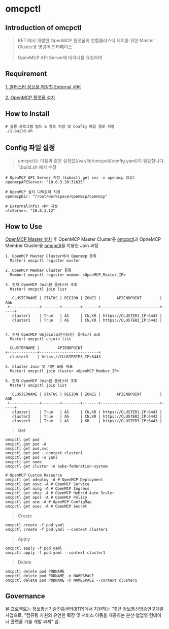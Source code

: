 # omcpctl

## Introduction of omcpctl

> KETI에서 개발한 OpenMCP 플랫폼의 연합클러스터 제어를 위한 Master Cluster용 명령어 인터페이스
>
>OpenMCP API Server에 데이터를 요청하여 

## Requirement
[1. 클러스터 정보를 저장할 External 서버](https://github.com/openmcp/external)

[2. OpenMCP 플랫폼 설치](https://github.com/openmcp/openmcp)

## How to Install
```
# 실행 프로그램 빌드 & 경로 지정 및 Config 파일 경로 지정
./1.build.sh
```

## Config 파일 설정

> omcpctl는 다음과 같은 설정값(/var/lib/omcpctl/config.yaml)이 필요합니다.  
> 1.build.sh 에서 수정
```
# OpenMCP API Server 지정 (kubectl get svc -n openmcp 참고)
openmcpAPIServer: "10.0.3.20:31635"

# OpenMCP 설치 디렉토리 지정
openmcpDir: "/root/workspace/openmcp/openmcp"

# External(nfs) 서버 지정
nfsServer: "10.0.3.12"
```

## How to Use
[OpenMCP Master 설치](https://github.com/openmcp/openmcp) 후 OpenMCP Master Cluster용 [omcpctl](https://github.com/openmcp/openmcp/tree/master/omcpctl)과 OpneMCP Member Cluster용 [omcpctl](https://github.com/openmcp/openmcp-cli)을 이용한 Join 과정
```
1. OpenMCP Master Cluster에서 Openmcp 등록 
  Master) omcpctl register master

2. OpenMCP Member Cluster 등록
  Member) omcpctl register member <OpenMCP_Master_IP>

3. 현재 OpenMCP Join된 클러스터 조회
  Master) omcpctl join list

   CLUSTERNAME | STATUS | REGION | ZONES |       APIENDPOINT        | AGE  
 +-------------+--------+--------+-------+--------------------------+-----+
   cluster1    | True   | AS     | CN,KR | https://CLUSTER1_IP:6443 |      
   cluster2    | True   | AS     | CN,KR | https://CLUSTER2_IP:6443 |      


4. 현재 OpenMCP Unjoin(조인가능한) 클러스터 조회 
  Master) omcpctl unjoin list

  CLUSTERNAME |        APIENDPOINT        
+-------------+--------------------------+
  cluster3    | https://CLUSTERIP3_IP:6443  

5. Cluster Join 및 기본 모듈 배포
  Master) omcpctl join cluster <OpenMCP_Member_IP>

6. 현재 OpenMCP Join된 클러스터 조회
  Master) omcpctl join list

   CLUSTERNAME | STATUS | REGION | ZONES |       APIENDPOINT        | AGE  
 +-------------+--------+--------+-------+--------------------------+-----+
   cluster1    | True   | AS     | CN,KR | https://CLUSTER1_IP:6443 |      
   cluster2    | True   | AS     | CN,KR | https://CLUSTER2_IP:6443 |      
   cluster3    | True   | AS     | KR    | https://CLUSTER3_IP:6443 |      
```
> Get
```
omcpctl get pod
omcpctl get pod -A
omcpctl get pod,svc
omcpctl get pod --context cluster1
omcpctl get pod -o yaml
omcpctl get node
omcpctl get cluster -n kube-federation-system

# OpenMCP Custom Resource
omcpctl get odeploy -A # OpenMCP Deployment
omcpctl get osvc -A # OpenMCP Service
omcpctl get oing -A # OpenMCP Ingress
omcpctl get ohas -A # OpenMCP Hybrid Auto Scaler
omcpctl get opol -A # OpenMCP Policy
omcpctl get ocm -A # OpenMCP ConfigMap
omcpctl get osec -A # OpenMCP Secret
```

> Create
```
omcpctl create -f pod.yaml
omcpctl create -f pod.yaml --context cluster1
```

> Apply
```
omcpctl apply -f pod.yaml
omcpctl apply -f pod.yaml --context cluster1
```

> Delete
```
omcpctl delete pod PODNAME
omcpctl delete pod PODNAME -n NAMESPACE
omcpctl delete pod PODNAME -n NAMESPACE --context cluster1
```
 
 

## Governance

본 프로젝트는 정보통신기술진흥센터(IITP)에서 지원하는 '19년 정보통신방송연구개발사업으로, "컴퓨팅 자원의 유연한 확장 및 서비스 이동을 제공하는 분산·협업형 컨테이너 플랫폼 기술 개발 과제" 임.
